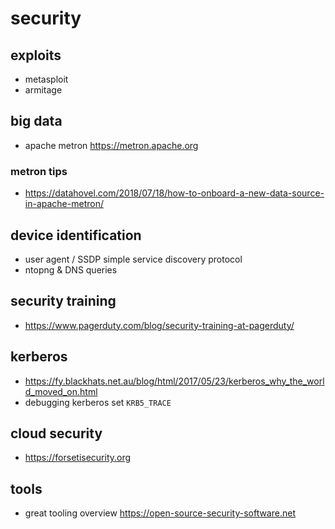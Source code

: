 # security

## exploits
- metasploit
- armitage

## big data
- apache metron https://metron.apache.org

### metron tips
- https://datahovel.com/2018/07/18/how-to-onboard-a-new-data-source-in-apache-metron/

## device identification
- user agent / SSDP simple service discovery protocol
- ntopng & DNS queries

## security training
- https://www.pagerduty.com/blog/security-training-at-pagerduty/

## kerberos
- https://fy.blackhats.net.au/blog/html/2017/05/23/kerberos_why_the_world_moved_on.html
- debugging kerberos set `KRB5_TRACE`


## cloud security
- https://forsetisecurity.org

## tools
- great tooling overview https://open-source-security-software.net
